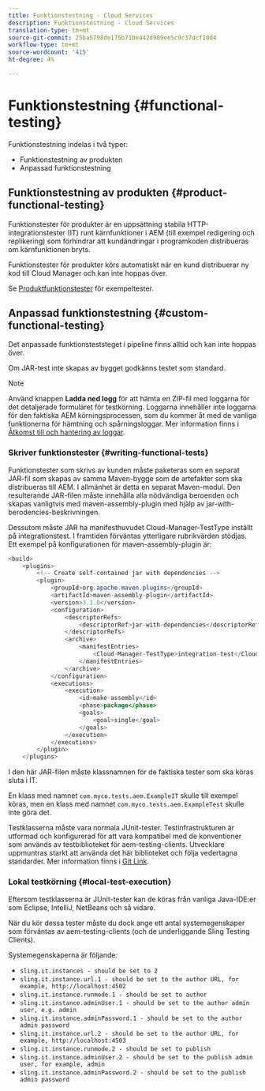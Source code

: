 ```yaml
---
title: Funktionstestning - Cloud Services
description: Funktionstestning - Cloud Services
translation-type: tm+mt
source-git-commit: 25ba5798de175b71be442d909ee5c9c37dcf10d4
workflow-type: tm+mt
source-wordcount: '415'
ht-degree: 4%

---
```



# Funktionstestning {#functional-testing}

Funktionstestning indelas i två typer:

* Funktionstestning av produkten
* Anpassad funktionstestning

## Funktionstestning av produkten {#product-functional-testing}

Funktionstester för produkter är en uppsättning stabila HTTP-integrationstester (IT) runt kärnfunktioner i AEM (till exempel redigering och replikering) som förhindrar att kundändringar i programkoden distribueras om kärnfunktionen bryts.

Funktionstester för produkter körs automatiskt när en kund distribuerar ny kod till Cloud Manager och kan inte hoppas över.

Se [Produktfunktionstester](https://github.com/adobe/aem-test-samples/tree/aem-cloud/smoke) för exempeltester.

## Anpassad funktionstestning {#custom-functional-testing}

Det anpassade funktionsteststeget i pipeline finns alltid och kan inte hoppas över.

Om JAR-test inte skapas av bygget godkänns testet som standard.

>[!NOTE]
>Använd knappen **Ladda ned logg** för att hämta en ZIP-fil med loggarna för det detaljerade formuläret för testkörning. Loggarna innehåller inte loggarna för den faktiska AEM körningsprocessen, som du kommer åt med de vanliga funktionerna för hämtning och spårningsloggar. Mer information finns i [Åtkomst till och hantering av loggar](/help/implementing/cloud-manager/manage-logs.md).


### Skriver funktionstester {#writing-functional-tests}

Funktionstester som skrivs av kunden måste paketeras som en separat JAR-fil som skapas av samma Maven-bygge som de artefakter som ska distribueras till AEM. I allmänhet är detta en separat Maven-modul. Den resulterande JAR-filen måste innehålla alla nödvändiga beroenden och skapas vanligtvis med maven-assembly-plugin med hjälp av jar-with-berodencies-beskrivningen.

Dessutom måste JAR ha manifesthuvudet Cloud-Manager-TestType inställt på integrationstest. I framtiden förväntas ytterligare rubrikvärden stödjas. Ett exempel på konfigurationen för maven-assembly-plugin är:

```java
<build>
    <plugins>
        <!-- Create self-contained jar with dependencies -->
        <plugin>
            <groupId>org.apache.maven.plugins</groupId>
            <artifactId>maven-assembly-plugin</artifactId>
            <version>3.1.0</version>
            <configuration>
                <descriptorRefs>
                    <descriptorRef>jar-with-dependencies</descriptorRef>
                </descriptorRefs>
                <archive>
                    <manifestEntries>
                        <Cloud-Manager-TestType>integration-test</Cloud-Manager-TestType>
                    </manifestEntries>
                </archive>
            </configuration>
            <executions>
                <execution>
                    <id>make-assembly</id>
                    <phase>package</phase>
                    <goals>
                        <goal>single</goal>
                    </goals>
                </execution>
            </executions>
        </plugin>
    </plugins>
```

I den här JAR-filen måste klassnamnen för de faktiska tester som ska köras sluta i IT.

En klass med namnet `com.myco.tests.aem.ExampleIT` skulle till exempel köras, men en klass med namnet `com.myco.tests.aem.ExampleTest` skulle inte göra det.

Testklasserna måste vara normala JUnit-tester. Testinfrastrukturen är utformad och konfigurerad för att vara kompatibel med de konventioner som används av testbiblioteket för aem-testing-clients. Utvecklare uppmuntras starkt att använda det här biblioteket och följa vedertagna standarder. Mer information finns i [Git Link](https://github.com/adobe/aem-testing-clients).

### Lokal testkörning {#local-test-execution}

Eftersom testklasserna är JUnit-tester kan de köras från vanliga Java-IDE:er som Eclipse, IntelliJ, NetBeans och så vidare.

När du kör dessa tester måste du dock ange ett antal systemegenskaper som förväntas av aem-testing-clients (och de underliggande Sling Testing Clients).

Systemegenskaperna är följande:

* `sling.it.instances - should be set to 2`
* `sling.it.instance.url.1 - should be set to the author URL, for example, http://localhost:4502`
* `sling.it.instance.runmode.1 - should be set to author`
* `sling.it.instance.adminUser.1 - should be set to the author admin user, e.g. admin`
* `sling.it.instance.adminPassword.1 - should be set to the author admin password`
* `sling.it.instance.url.2 - should be set to the author URL, for example, http://localhost:4503`
* `sling.it.instance.runmode.2 - should be set to publish`
* `sling.it.instance.adminUser.2 - should be set to the publish admin user, for example, admin`
* `sling.it.instance.adminPassword.2 - should be set to the publish admin password`

